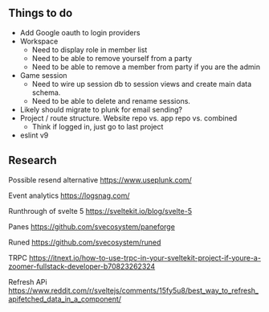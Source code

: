 ## Things to do

- Add Google oauth to login providers
- Workspace
  - Need to display role in member list
  - Need to be able to remove yourself from a party
  - Need to be able to remove a member from party if you are the admin
- Game session
  - Need to wire up session db to session views and create main data schema.
  - Need to be able to delete and rename sessions.
- Likely should migrate to plunk for email sending?
- Project / route structure. Website repo vs. app repo vs. combined
  - Think if logged in, just go to last project
- eslint v9

## Research

Possible resend alternative
https://www.useplunk.com/

Event analytics
https://logsnag.com/

Runthrough of svelte 5
https://sveltekit.io/blog/svelte-5

Panes
https://github.com/svecosystem/paneforge

Runed
https://github.com/svecosystem/runed

TRPC
https://itnext.io/how-to-use-trpc-in-your-sveltekit-project-if-youre-a-zoomer-fullstack-developer-b70823262324

Refresh APi
https://www.reddit.com/r/sveltejs/comments/15fy5u8/best_way_to_refresh_apifetched_data_in_a_component/
